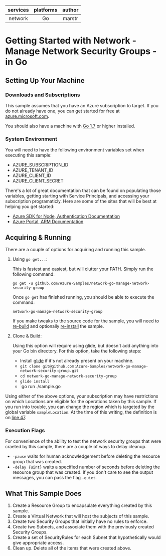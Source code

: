 | services | platforms | author |
|:--------:|:---------:|:------:|
| network  | Go        | marstr |

# Getting Started with Network - Manage Network Security Groups - in Go

## Setting Up Your Machine
### Downloads and Subscriptions
This sample assumes that you have an Azure subscription to target. If you do not already have one, you can get started for free at [azure.microsoft.com](https://azure.microsoft.com/en-us/free/). 

You should also have a machine with [Go 1.7](https://golang.org/dl/) or higher installed.

### System Environment
You will need to have the following environment variables set when executing this sample:
- AZURE_SUBSCRIPTION_ID
- AZURE_TENANT_ID
- AZURE_CLIENT_ID
- AZURE_CLIENT_SECRET

There's a lot of great documentation that can be found on populating those variables, getting starting with Service Principals, and accessing your subscription programaticly. Here are some of the sites that will be best at helping you get started:
- [Azure SDK for Node, Authentication Documentation](https://github.com/Azure/azure-sdk-for-node/blob/master/Documentation/Authentication.md)
- [Azure Portal, ARM Documentation](https://docs.microsoft.com/en-us/azure/azure-resource-manager/resource-group-create-service-principal-portal)

## Acquiring & Running
There are a couple of options for acquiring and running this sample.
1. Using `go get...`:
   
   This is fastest and easiest, but will clutter your PATH. Simply run the following command:

   `go get -u github.com/Azure-Samples/network-go-manage-network-security-group`
   
   Once `go get` has finished running, you should be able to execute the command:

   `network-go-manage-network-security-group`

   If you make tweaks to the source code for the sample, you will need to [re-build](https://golang.org/cmd/go/#hdr-Compile_packages_and_dependencies) and optionally [re-install](https://golang.org/cmd/go/#hdr-Compile_and_install_packages_and_dependencies) the sample.
2. Clone & Build:

   Using this option will require using glide, but doesn't add anything into your Go bin directory. For this option, take the following steps:
   - Install [glide](https://github.com/Masterminds/glide) if it's not already present on your machine.
   - `git clone git@github.com:Azure-Samples/network-go-manage-network-security-group.git`
   - `cd network-go-manage-network-security-group`
   - `glide install`
   - `go run ./sample.go

Using either of the above options, your subscription may have restrictions on which Locations are eligible for the operations taken by this sample. If you run into trouble, you can change the region which is targeted by the global variable `sampleLocation`. At the time of this writing, the definition is on [line 47](https://github.com/Azure-Samples/network-go-manage-network-security-group/blob/master/sample.go#L47).

### Execution Flags
For convenience of the ability to test the network security groups that were craeted by this sample, there are a couple of ways to delay cleanup.
- `-pause` waits for human acknowledgement before deleting the resource group that was created.
- `-delay {uint}` waits a specified number of seconds before deleting the resource group that was created.
If you don't care to see the output messages, you can pass the flag `-quiet`.

## What This Sample Does
1. Create a Resource Group to encapsulate everything created by this sample.
2. Create a Virtual Network that will host the subjects of this sample.
3. Create two Security Groups that initially have no rules to enforce.
4. Create two Subnets, and associate them with the previously created Security Groups.
5. Create a set of SecurityRules for each Subnet that hypothetically would give appropriate access.
6. Clean up. Delete all of the items that were created above.